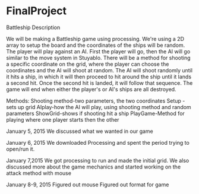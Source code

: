 FinalProject
============

Battleship Description

We will be making a Battleship game using processing. We're using a 2D array to setup the board and the coordinates of the ships will be random. The player will play against an AI. First the player will go, then the AI will go similar to the move system in Stuyablo. There will be a method for shooting a specific coordinate on the grid, where the player can choose the coordinates and the AI will shoot at random. The AI will shoot randomly until it hits a ship, in which it will then proceed to hit around the ship until it lands a second hit. Once the second hit is landed, it will follow that sequence. The game will end when either the player's or AI's ships are all destroyed.

Methods:
Shooting method-two parameters, the two coordinates
Setup -sets up grid
AIplay-how the AI will play, using shooting method and random parameters
ShowGrid-shows if shooting hit a ship
PlayGame-Method for playing where one player starts then the other



January 5, 2015
We discussed what we wanted in our game

January 6, 2015
We downloaded Processing and spent the period trying to open/run it.

January 7,2015
We got processing to run and made the initial grid. We also discussed more about the game mechanics and started working on the attack method with mouse

January 8-9, 2015
Figured out mouse
Figured out format for game
